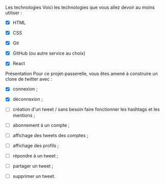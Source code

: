 Les technologies
Voici les technologies que vous allez devoir au moins utiliser :

- [x] HTML
- [x] CSS
- [x] Git
- [x] GitHub (ou autre service au choix)
- [x] React




Présentation
Pour ce projet-passerelle, vous êtes amené à construire un clone de twitter avec :

- [x] connexion ;
- [x] déconnexion ;
- [ ] création d'un tweet / sans besoin faire fonctionner les hashtags et les mentions ;
- [ ] abonnement à un compte ;
- [ ] affichage des tweets des comptes ;
- [ ] affichage des profils ;
- [ ] répondre à un tweet ;
- [ ] partager un tweet ;
- [ ] supprimer un tweet.


